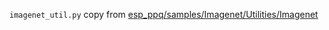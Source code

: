 `imagenet_util.py` copy from  [esp_ppq/samples/Imagenet/Utilities/Imagenet](https://github.com/OpenPPL/ppq/tree/e39eecb9f7e5f017c28f180cb423f8a685c3db48/ppq/samples/Imagenet/Utilities/Imagenet)